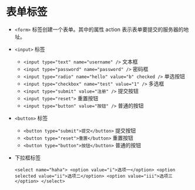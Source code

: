 # 表单标签

- `<form>` 标签创建一个表单。其中的属性 action 表示表单要提交的服务器的地址。
- `<input>` 标签

  - `<input type="text" name="username" />` 文本框
  - `<input type="password" name="password" />` 密码框
  - `<input type="radio" name="hello" value="b" checked />` 单选按钮
  - `<input type="checkbox" name="test" value="1" />` 多选框
  - `<input type="submit" value="注册" />` 提交按钮
  - `<input type="reset">` 重置按钮
  - `<input type="button" value="按钮" />` 普通的按钮

- `<button>` 标签

  - `<button type="submit">提交</button>` 提交按钮
  - `<button type="reset">重置</button>` 重置按钮
  - `<button type="button">按钮</button>` 普通的按钮

- 下拉框标签

  `<select name="haha"> <option value="i">选项一</option> <option selected value="ii">选项二</option> <option value="iii">选项三</option> </select>`
